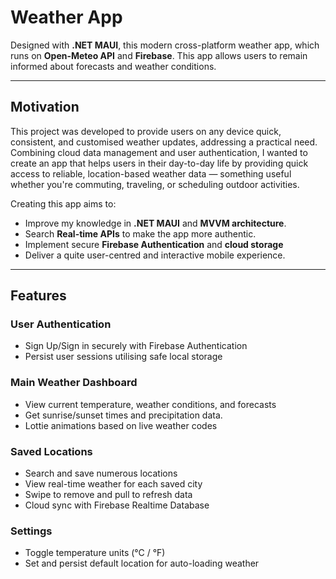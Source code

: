 # Weather App

Designed with **.NET MAUI**, this modern cross-platform weather app, which runs on **Open-Meteo API** and **Firebase**. This app allows users to remain informed about forecasts and weather conditions.

---

 ## Motivation

This project was developed to provide users on any device quick, consistent, and customised weather updates, addressing a practical need. Combining cloud data management and user authentication, I wanted to create an app that helps users in their day-to-day life by providing quick access to reliable, location-based weather data — something useful whether you're commuting, traveling, or scheduling outdoor activities.

 Creating this app aims to:
 - Improve my knowledge in **.NET MAUI** and **MVVM architecture**.
 - Search **Real-time APIs** to make the app more authentic.
 - Implement secure **Firebase Authentication** and **cloud storage** 
 - Deliver a quite user-centred and interactive mobile experience.

 --- 

 ## Features 

 ### User Authentication 
 - Sign Up/Sign in securely with Firebase Authentication
 - Persist user sessions utilising safe local storage 

 ### Main Weather Dashboard 
 - View current temperature, weather conditions, and forecasts 
 - Get sunrise/sunset times and precipitation data.
 - Lottie animations based on live weather codes 

 ### Saved Locations 
 - Search and save numerous locations
 - View real-time weather for each saved city
 - Swipe to remove and pull to refresh data
 - Cloud sync with Firebase Realtime Database 

 ### Settings 
 - Toggle temperature units (°C / °F)
 - Set and persist default location for auto-loading weather
